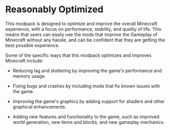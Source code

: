 # Reasonably Optimized
This modpack is designed to optimize and improve the overall Minecraft experience, with a focus on performance, stability, and quality of life. This means that users can easily use the mods that improve the Gameplay of Minecraft without any hassle, and can be confident that they are getting the best possible experience.

Some of the specific ways that this modpack optimizes and improves Minecraft include:

- Reducing lag and stuttering by improving the game's performance and memory usage.

- Fixing bugs and crashes by including mods that fix known issues with the game.

- Improving the game's graphics by adding support for shaders and other graphical enhancements.

- Adding new features and functionality to the game, such as improved world generation, new items and blocks, and new gameplay mechanics.

